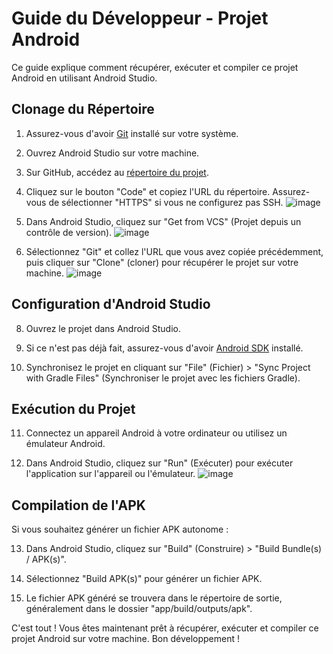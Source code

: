 # Guide du Développeur - Projet Android

Ce guide explique comment récupérer, exécuter et compiler ce projet Android en utilisant Android Studio.


## Clonage du Répertoire

1. Assurez-vous d'avoir [Git](https://git-scm.com/) installé sur votre système.

2. Ouvrez Android Studio sur votre machine.

3. Sur GitHub, accédez au [répertoire du projet]([https://github.com/votre-utilisateur/votre-projet](https://github.com/j-mouellic/OpenClassRooms-P3-EntreVoisins.git)).

4. Cliquez sur le bouton "Code" et copiez l'URL du répertoire. Assurez-vous de sélectionner "HTTPS" si vous ne configurez pas SSH.
![image](https://github.com/j-mouellic/OpenClassRooms-P3-EntreVoisins/assets/115517052/6a13e38b-f980-4766-b26c-f75113b7bace)

5. Dans Android Studio, cliquez sur "Get from VCS" (Projet depuis un contrôle de version).
![image](https://github.com/j-mouellic/OpenClassRooms-P3-EntreVoisins/assets/115517052/c6750b99-4130-4a7a-8dfd-ea0e7f7d26eb)

6. Sélectionnez "Git" et collez l'URL que vous avez copiée précédemment, puis cliquer sur "Clone" (cloner) pour récupérer le projet sur votre machine.
![image](https://github.com/j-mouellic/OpenClassRooms-P3-EntreVoisins/assets/115517052/51f35705-99a6-447a-9bd0-1d14558c9b17)


## Configuration d'Android Studio

8. Ouvrez le projet dans Android Studio.

9. Si ce n'est pas déjà fait, assurez-vous d'avoir [Android SDK](https://developer.android.com/studio/intro/update) installé.

10. Synchronisez le projet en cliquant sur "File" (Fichier) > "Sync Project with Gradle Files" (Synchroniser le projet avec les fichiers Gradle).


## Exécution du Projet

11. Connectez un appareil Android à votre ordinateur ou utilisez un émulateur Android.

12. Dans Android Studio, cliquez sur "Run" (Exécuter) pour exécuter l'application sur l'appareil ou l'émulateur.
![image](https://github.com/j-mouellic/OpenClassRooms-P3-EntreVoisins/assets/115517052/7208f1b4-0a6b-4269-86ae-8c2d2908c0a4)


## Compilation de l'APK

Si vous souhaitez générer un fichier APK autonome :

13. Dans Android Studio, cliquez sur "Build" (Construire) > "Build Bundle(s) / APK(s)".

14. Sélectionnez "Build APK(s)" pour générer un fichier APK.

15. Le fichier APK généré se trouvera dans le répertoire de sortie, généralement dans le dossier "app/build/outputs/apk".

C'est tout ! Vous êtes maintenant prêt à récupérer, exécuter et compiler ce projet Android sur votre machine. Bon développement !
